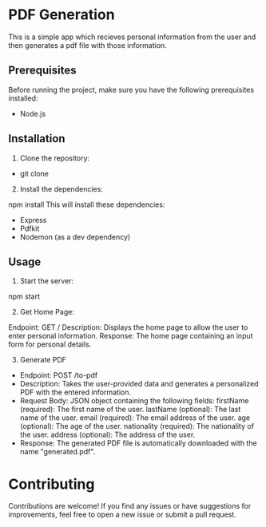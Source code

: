 # PDF Generation
This is a simple app which recieves personal information from the user and then generates a pdf file with those information.

## Prerequisites

Before running the project, make sure you have the following prerequisites installed:

- Node.js

## Installation

1. Clone the repository:

- git clone <repository-url>

2. Install the dependencies:

npm install
This will install these dependencies: 
- Express
- Pdfkit
- Nodemon (as a dev dependency)

## Usage

1. Start the server:

npm start

2. Get Home Page:

Endpoint: GET /
Description: Displays the home page to allow the user to enter personal information.
Response: The home page containing an input form for personal details.

3. Generate PDF

- Endpoint: POST /to-pdf
- Description: Takes the user-provided data and generates a personalized PDF with the entered information.
- Request Body: JSON object containing the following fields:
firstName (required): The first name of the user.
lastName (optional): The last name of the user.
email (required): The email address of the user.
age (optional): The age of the user.
nationality (required): The nationality of the user.
address (optional): The address of the user.
- Response: The generated PDF file is automatically downloaded with the name "generated.pdf".

# Contributing

Contributions are welcome! If you find any issues or have suggestions for improvements, feel free to open a new issue or submit a pull request.